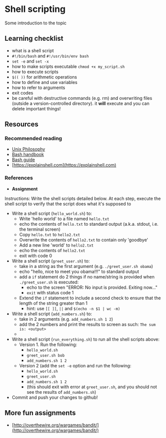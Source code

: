 # Shell scripting

Some introduction to the topic

## Learning checklist

* what is a shell script
* `#!/bin/bash` and `#!/usr/bin/env bash`
* `set -e` and `set -x`
* how to make scripts executable `chmod +x my_script.sh`
* how to execute scripts
* `$(( ))` for arithmetic operations
* how to define and use variables
* how to refer to arguments
* exit codes
* be careful with destructive commands \(e.g. rm\) and overwriting files \(outside a version-controlled directory\). it **will** execute and you can delete important things!

## Resources

### Recommended reading

* [Unix Philosophy](https://www.reddit.com/r/programming/comments/77r0qu/i_just_stumbled_upon_the_basics_of_the_unix/)
* [Bash handbook](https://github.com/denysdovhan/bash-handbook)
* [Bash guide](https://github.com/Idnan/bash-guide)
* [https://explainshell.com](https://explainshell.com)

### References

* **Assignment**

Instructions: Write the shell scripts detailed below. At each step, execute the shell script to verify that the script does what it's supposed to

* Write a shell script \(`hello_world.sh`\) to:
  * Write 'hello world' to a file named `hello.txt`
  * echo the contents of `hello.txt` to standard output \(a.k.a. stdout, i.e. the terminal screen\)
  * Copy `hello.txt` to `hello2.txt`
  * Overwrite the contents of `hello2.txt` to contain only 'goodbye'
  * Add a new line 'world' to `hello2.txt`
  * echo the contents of `hello2.txt`
  * exit with code 0
* Write a shell script \(`greet_user.sh`\) to:
  * take in a string as the first argument \(e.g. `./greet_user.sh obama`\)
  * echo "hello, nice to meet you obama!!!" to standard output
  * add a `if` statement do 2 things if no name/string is provided when `./greet_user.sh` is executed:
    * echo to the screen "ERROR: No input is provided. Exiting now..."
    * `exit` with status code 1
  * Extend the `if` statement to include a second check to ensure that the length of the string greater than 1
    * hint: use `[[ ]]`, `||` and `$(echo -n $1 | wc -m)`
* Write a shell script \(`add_numbers.sh`\) to:
  * take in 2 arguments \(e.g. `add_numbers.sh 1 2`\)
  * add the 2 numbers and print the results to screen as such: `The sum is: <output>`
  * 
* Write a shell script \(`run_everything.sh`\) to run all the shell scripts above:
  * Version 1. Run the following:
    * `hello_world.sh`
    * `greet_user.sh bob`
    * `add_numbers.sh 1 2`
  * Version 2 \(add the `set -e` option and run the following:
    * `hello_world.sh`
    * `greet_user.sh`
    * `add_numbers.sh 1 2`
    * \(this should exit with error at `greet_user.sh`, and you should not see the results of `add_numbers.sh`\)
* Commit and push your changes to github!

## More fun assignments

* [http://overthewire.org/wargames/bandit/](http://overthewire.org/wargames/bandit/)

